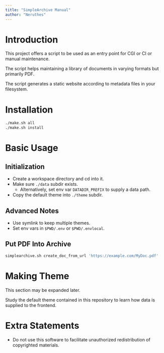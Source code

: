 ```yaml
---
title: "SimpleArchive Manual"
author: "Neruthes"
---
```




# Introduction

This project offers a script to be used as an entry point for CGI or CI or manual maintenance.

The script helps maintaining a library of documents in varying formats but primarily PDF.

The script generates a static website according to metadata files in your filesystem.




# Installation

```sh
./make.sh all
./make.sh install
```




# Basic Usage

## Initialization

- Create a workspace directory and cd into it.
- Make sure `./data` subdir exists.
  - Alternatively, set env var `DATADIR_PREFIX` to supply a data path.
- Copy the default theme into `./theme` subdir.

## Advanced Notes

- Use symlink to keep multiple themes.
- Set env vars in `$PWD/.env` or `$PWD/.envlocal`.

## Put PDF Into Archive

```sh
simplearchive.sh create_doc_from_url 'https://example.com/MyDoc.pdf'
```




# Making Theme

This section may be expanded later.

Study the default theme contained in this repository to learn how data is supplied to the frontend.






# Extra Statements

- Do not use this software to facilitate unauthorized redistribution of copyrighted materials.
